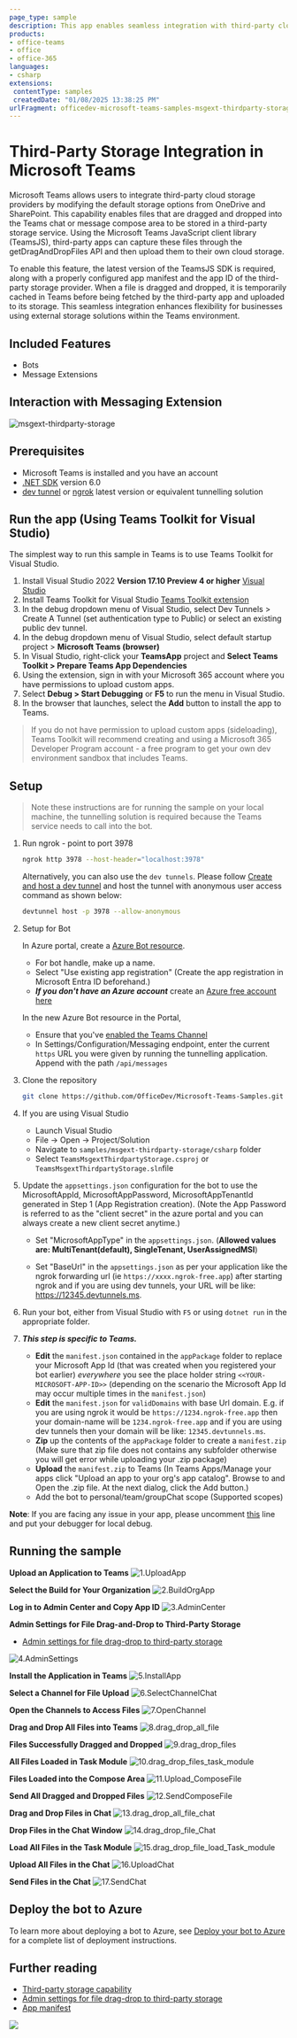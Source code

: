 ```yaml
---
page_type: sample
description: This app enables seamless integration with third-party cloud storage providers for files dragged and dropped in Teams chats or channels. It uses the Microsoft Teams JavaScript SDK's thirdPartyCloudStorage module to fetch and upload files efficiently.
products:
- office-teams
- office
- office-365
languages:
- csharp
extensions:
 contentType: samples
 createdDate: "01/08/2025 13:38:25 PM"
urlFragment: officedev-microsoft-teams-samples-msgext-thirdparty-storage-csharp
---
```

# Third-Party Storage Integration in Microsoft Teams
Microsoft Teams allows users to integrate third-party cloud storage providers by modifying the default storage options from OneDrive and SharePoint. This capability enables files that are dragged and dropped into the Teams chat or message compose area to be stored in a third-party storage service. Using the Microsoft Teams JavaScript client library (TeamsJS), third-party apps can capture these files through the getDragAndDropFiles API and then upload them to their own cloud storage.

To enable this feature, the latest version of the TeamsJS SDK is required, along with a properly configured app manifest and the app ID of the third-party storage provider. When a file is dragged and dropped, it is temporarily cached in Teams before being fetched by the third-party app and uploaded to its storage. This seamless integration enhances flexibility for businesses using external storage solutions within the Teams environment.

## Included Features
* Bots
* Message Extensions

## Interaction with Messaging Extension
![msgext-thirdparty-storage](Images/msgext-thirdparty-storage.gif)

## Prerequisites

- Microsoft Teams is installed and you have an account
- [.NET SDK](https://dotnet.microsoft.com/download) version 6.0
- [dev tunnel](https://learn.microsoft.com/en-us/azure/developer/dev-tunnels/get-started?tabs=windows) or [ngrok](https://ngrok.com/) latest version or equivalent tunnelling solution

## Run the app (Using Teams Toolkit for Visual Studio)

The simplest way to run this sample in Teams is to use Teams Toolkit for Visual Studio.
1. Install Visual Studio 2022 **Version 17.10 Preview 4 or higher** [Visual Studio](https://visualstudio.microsoft.com/downloads/)
1. Install Teams Toolkit for Visual Studio [Teams Toolkit extension](https://learn.microsoft.com/en-us/microsoftteams/platform/toolkit/toolkit-v4/install-teams-toolkit-vs?pivots=visual-studio-v17-7)
1. In the debug dropdown menu of Visual Studio, select Dev Tunnels > Create A Tunnel (set authentication type to Public) or select an existing public dev tunnel.
1. In the debug dropdown menu of Visual Studio, select default startup project > **Microsoft Teams (browser)**
1. In Visual Studio, right-click your **TeamsApp** project and **Select Teams Toolkit > Prepare Teams App Dependencies**
1. Using the extension, sign in with your Microsoft 365 account where you have permissions to upload custom apps.
1. Select **Debug > Start Debugging** or **F5** to run the menu in Visual Studio.
1. In the browser that launches, select the **Add** button to install the app to Teams.
> If you do not have permission to upload custom apps (sideloading), Teams Toolkit will recommend creating and using a Microsoft 365 Developer Program account - a free program to get your own dev environment sandbox that includes Teams.

## Setup

> Note these instructions are for running the sample on your local machine, the tunnelling solution is required because
the Teams service needs to call into the bot.

1) Run ngrok - point to port 3978

   ```bash
   ngrok http 3978 --host-header="localhost:3978"
   ```  

   Alternatively, you can also use the `dev tunnels`. Please follow [Create and host a dev tunnel](https://learn.microsoft.com/en-us/azure/developer/dev-tunnels/get-started?tabs=windows) and host the tunnel with anonymous user access command as shown below:

   ```bash
   devtunnel host -p 3978 --allow-anonymous
   ```

1) Setup for Bot

   In Azure portal, create a [Azure Bot resource](https://docs.microsoft.com/azure/bot-service/bot-service-quickstart-registration).
    - For bot handle, make up a name.
    - Select "Use existing app registration" (Create the app registration in Microsoft Entra ID beforehand.)
    - __*If you don't have an Azure account*__ create an [Azure free account here](https://azure.microsoft.com/free/)
    
   In the new Azure Bot resource in the Portal, 
    - Ensure that you've [enabled the Teams Channel](https://learn.microsoft.com/azure/bot-service/channel-connect-teams?view=azure-bot-service-4.0)
    - In Settings/Configuration/Messaging endpoint, enter the current `https` URL you were given by running the tunnelling application. Append with the path `/api/messages`

1) Clone the repository

    ```bash
    git clone https://github.com/OfficeDev/Microsoft-Teams-Samples.git
    ```

1) If you are using Visual Studio
   - Launch Visual Studio
   - File -> Open -> Project/Solution
   - Navigate to `samples/msgext-thirdparty-storage/csharp` folder
   - Select `TeamsMsgextThirdpartyStorage.csproj` or `TeamsMsgextThirdpartyStorage.sln`file

1) Update the `appsettings.json` configuration for the bot to use the MicrosoftAppId, MicrosoftAppPassword, MicrosoftAppTenantId generated in Step 1 (App Registration creation). (Note the App Password is referred to as the "client secret" in the azure portal and you can always create a new client secret anytime.)
   - Set "MicrosoftAppType" in the `appsettings.json`. (**Allowed values are: MultiTenant(default), SingleTenant, UserAssignedMSI**)

   - Set "BaseUrl" in the `appsettings.json` as per your application like the ngrok forwarding url (ie `https://xxxx.ngrok-free.app`) after starting ngrok and if you are using dev tunnels, your URL will be like: https://12345.devtunnels.ms.

1) Run your bot, either from Visual Studio with `F5` or using `dotnet run` in the appropriate folder.

1) __*This step is specific to Teams.*__
    - **Edit** the `manifest.json` contained in the `appPackage` folder to replace your Microsoft App Id (that was created when you registered your bot earlier) *everywhere* you see the place holder string `<<YOUR-MICROSOFT-APP-ID>>` (depending on the scenario the Microsoft App Id may occur multiple times in the `manifest.json`)
    - **Edit** the `manifest.json` for `validDomains` with base Url domain. E.g. if you are using ngrok it would be `https://1234.ngrok-free.app` then your domain-name will be `1234.ngrok-free.app` and if you are using dev tunnels then your domain will be like: `12345.devtunnels.ms`.
    - **Zip** up the contents of the `appPackage` folder to create a `manifest.zip` (Make sure that zip file does not contains any subfolder otherwise you will get error while uploading your .zip package)
    - **Upload** the `manifest.zip` to Teams (In Teams Apps/Manage your apps click "Upload an app to your org's app catalog". Browse to and Open the .zip file. At the next dialog, click the Add button.)
    - Add the bot to personal/team/groupChat scope (Supported scopes)

**Note**: If you are facing any issue in your app, please uncomment [this](https://github.com/OfficeDev/Microsoft-Teams-Samples/blob/main/samples/msgext-thirdparty-storage/csharp/AdapterWithErrorHandler.cs#L25) line and put your debugger for local debug.

## Running the sample

**Upload an Application to Teams**
![1.UploadApp](Images/1.UploadApp.png)

**Select the Build for Your Organization**
![2.BuildOrgApp](Images/2.BuildOrgApp.png)

**Log in to Admin Center and Copy App ID**
![3.AdminCenter](Images/3.AdminCenter.png)

**Admin Settings for File Drag-and-Drop to Third-Party Storage** 
- [Admin settings for file drag-drop to third-party storage](https://review.learn.microsoft.com/en-us/microsoftteams/admin-settings-for-file-drag-drop-to-third-party-storage?branch=main&branchFallbackFrom=pr-en-us-11741)

![4.AdminSettings](Images/4.AdminSettings.png)

**Install the Application in Teams**
![5.InstallApp](Images/5.InstallApp.png)

**Select a Channel for File Upload**
![6.SelectChannelChat](Images/6.SelectChannelChat.png)

**Open the Channels to Access Files**
![7.OpenChannel](Images/7.OpenChannel.png)

**Drag and Drop All Files into Teams**
![8.drag_drop_all_file](Images/8.drag_drop_all_file.png)

**Files Successfully Dragged and Dropped**
![9.drag_drop_files](Images/9.drag_drop_files.png)

**All Files Loaded in Task Module**
![10.drag_drop_files_task_module](Images/10.drag_drop_files_task_module.png)

**Files Loaded into the Compose Area**
![11.Upload_ComposeFile](Images/11.Upload_ComposeFile.png)

**Send All Dragged and Dropped Files**
![12.SendComposeFile](Images/12.SendComposeFile.png)

**Drag and Drop Files in Chat**
![13.drag_drop_all_file_chat](Images/13.drag_drop_all_file_chat.png)

**Drop Files in the Chat Window**
![14.drag_drop_file_Chat](Images/14.drag_drop_file_Chat.png)

**Load All Files in the Task Module**
![15.drag_drop_file_load_Task_module](Images/15.drag_drop_file_load_Task_module.png)

**Upload All Files in the Chat**
![16.UploadChat](Images/16.UploadChat.png)

**Send Files in the Chat**
![17.SendChat](Images/17.SendChat.png)

## Deploy the bot to Azure

To learn more about deploying a bot to Azure, see [Deploy your bot to Azure](https://aka.ms/azuredeployment) for a complete list of deployment instructions.

## Further reading

- [Third-party storage capability](https://review.learn.microsoft.com/en-us/microsoftteams/platform/concepts/device-capabilities/third-party-storage-capability?branch=pr-en-us-11741)
- [Admin settings for file drag-drop to third-party storage](https://review.learn.microsoft.com/en-us/microsoftteams/admin-settings-for-file-drag-drop-to-third-party-storage?branch=main&branchFallbackFrom=pr-en-us-11741)
- [App manifest](https://review.learn.microsoft.com/en-us/microsoftteams/platform/resources/schema/manifest-schema?branch=main)

<img src="https://pnptelemetry.azurewebsites.net/microsoft-teams-samples/samples/msgext-thirdparty-storage-csharp" />